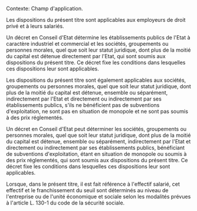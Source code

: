 Contexte: Champ d'application.

Les dispositions du présent titre sont applicables aux employeurs de droit privé et à leurs salariés.

Un décret en Conseil d'Etat détermine les établissements publics de l'Etat à caractère industriel et commercial et les sociétés, groupements ou personnes morales, quel que soit leur statut juridique, dont plus de la moitié du capital est détenue directement par l'Etat, qui sont soumis aux dispositions du présent titre. Ce décret fixe les conditions dans lesquelles ces dispositions leur sont applicables.

Les dispositions du présent titre sont également applicables aux sociétés, groupements ou personnes morales, quel que soit leur statut juridique, dont plus de la moitié du capital est détenue, ensemble ou séparément, indirectement par l'Etat et directement ou indirectement par ses établissements publics, s'ils ne bénéficient pas de subventions d'exploitation, ne sont pas en situation de monopole et ne sont pas soumis à des prix réglementés.

Un décret en Conseil d'Etat peut déterminer les sociétés, groupements ou personnes morales, quel que soit leur statut juridique, dont plus de la moitié du capital est détenue, ensemble ou séparément, indirectement par l'Etat et directement ou indirectement par ses établissements publics, bénéficiant de subventions d'exploitation, étant en situation de monopole ou soumis à des prix réglementés, qui sont soumis aux dispositions du présent titre. Ce décret fixe les conditions dans lesquelles ces dispositions leur sont applicables.

Lorsque, dans le présent titre, il est fait référence à l'effectif salarié, cet effectif et le franchissement du seuil sont déterminés au niveau de l'entreprise ou de l'unité économique et sociale selon les modalités prévues à l'article L. 130-1 du code de la sécurité sociale.